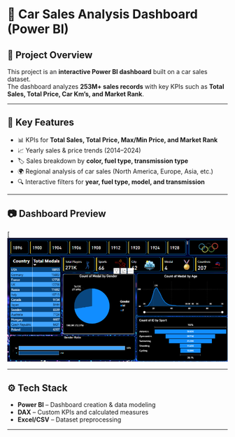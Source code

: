 # 🚗 Car Sales Analysis Dashboard (Power BI)

## 📌 Project Overview
This project is an **interactive Power BI dashboard** built on a car sales dataset.  
The dashboard analyzes **253M+ sales records** with key KPIs such as **Total Sales, Total Price, Car Km’s, and Market Rank**.  

---

## 🎯 Key Features
- 📊 KPIs for **Total Sales, Total Price, Max/Min Price, and Market Rank**  
- 📈 Yearly sales & price trends (2014–2024)  
- 🏷️ Sales breakdown by **color, fuel type, transmission type**  
- 🌍 Regional analysis of car sales (North America, Europe, Asia, etc.)  
- 🔍 Interactive filters for **year, fuel type, model, and transmission**  

---


## 📷 Dashboard Preview
[![Olympics Dashboard Screenshot](https://github.com/Kartikpatel3/Olympics-Data-Analysis-PowerBI/blob/main/Screenshot%202025-09-12%20102929.png)

---

## ⚙️ Tech Stack
- **Power BI** – Dashboard creation & data modeling  
- **DAX** – Custom KPIs and calculated measures  
- **Excel/CSV** – Dataset preprocessing  

---
